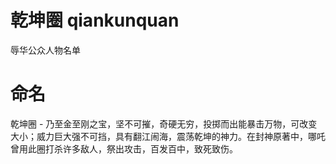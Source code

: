 # 乾坤圈 qiankunquan
辱华公众人物名单
# 命名
乾坤圈 - 乃至金至刚之宝，坚不可摧，奇硬无穷，投掷而出能暴击万物，可改变大小；威力巨大强不可挡，具有翻江闹海，震荡乾坤的神力。在封神原著中，哪吒曾用此圈打杀许多敌人，祭出攻击，百发百中，致死致伤。

